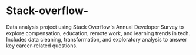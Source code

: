 # Stack-overflow-
Data analysis project using Stack Overflow's Annual Developer Survey to explore compensation, education, remote work, and learning trends in tech. Includes data cleaning, transformation, and exploratory analysis to answer key career-related questions.
